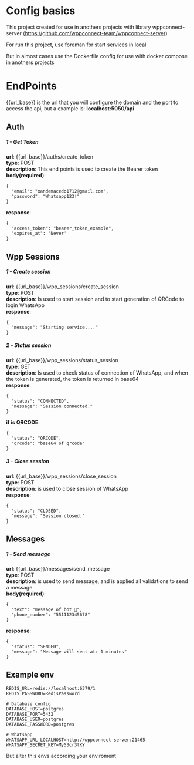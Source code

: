 # Config basics

This project created for use in anothers projects with library wppconnect-server (https://github.com/wppconnect-team/wppconnect-server)

For run this project, use foreman for start services in local

But in almost cases use the Dockerfile config for use with docker compose in anothers projects

# EndPoints

{{url_base}} is the url that you will configure the domain and the port to access the api, but a example is: <b>localhost:5050/api</b>

## Auth
##### 1 - Get Token 
<b>url</b>: {{url_base}}/auths/create_token<br>
<b>type</b>: POST<br>
<b>description</b>: This end points is used to create the Bearer token<br>
<b>body(required)</b>:<br>
```
{
  "email": "xandemacedo1712@gmail.com",
  "password": "Whatsapp123!"
}
```
<b>response</b>: <br>
```
{ 
  "access_token": "bearer_token_example", 
  "expires_at": 'Never' 
}
```

## Wpp Sessions
##### 1 - Create session
<b>url</b>: {{url_base}}/wpp_sessions/create_session<br>
<b>type</b>: POST<br>
<b>description</b>: Is used to start session and to start generation of QRCode to login WhatsApp<br>
<b>response</b>:<br>
```
{
  "message": "Starting service...."
}
```

##### 2 - Status session
<b>url</b>: {{url_base}}/wpp_sessions/status_session<br>
<b>type</b>: GET<br>
<b>description</b>: Is used to check status of connection of WhatsApp, and when the token is generated, the token is returned in base64<br>
<b>response</b>:<br>
```
{
  "status": "CONNECTED",
  "message": "Session connected."
}
```

<b>if is QRCODE</b>:<br>
```
{
  "status": "QRCODE",
  "qrcode": "base64 of qrcode" 
}
```

##### 3 - Close session
<b>url</b>: {{url_base}}/wpp_sessions/close_session<br>
<b>type</b>: POST<br>
<b>description</b>: is used to close session of WhatsApp<br>
<b>response</b>:<br>
```
{
  "status": "CLOSED", 
  "message": "Session closed."
}
```

## Messages
##### 1 - Send message
<b>url</b>: {{url_base}}/messages/send_message<br>
<b>type</b>: POST<br>
<b>description</b>: is used to send message, and is applied all validations to send a message<br>
<b>body(required)</b>:<br>
```
{
  "text": "message of bot 🤖",
  "phone_number": "551112345678"
}
```

<b>response</b>: <br>
```
{
  "status": "SENDED",
  "message": "Message will sent at: 1 minutes"
}
```

## Example env

```
REDIS_URL=redis://localhost:6379/1
REDIS_PASSWORD=RedisPassword

# Database config 
DATABASE_HOST=postgres
DATABASE_PORT=5432
DATABASE_USER=postgres
DATABASE_PASSWORD=postgres

# Whatsapp 
WHATSAPP_URL_LOCALHOST=http://wppconnect-server:21465
WHATSAPP_SECRET_KEY=My53cr3tKY
```

But alter this envs according your enviroment
